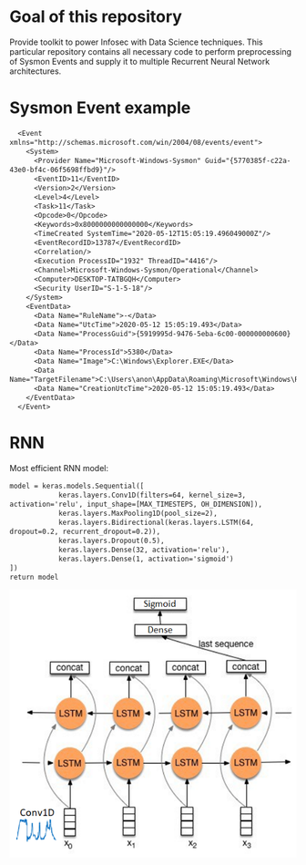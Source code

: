 # Goal of this repository

Provide toolkit to power Infosec with Data Science techniques. This particular repository contains all necessary code to perform preprocessing of Sysmon Events and supply it to multiple Recurrent Neural Network architectures.

# Sysmon Event example
```
  <Event xmlns="http://schemas.microsoft.com/win/2004/08/events/event">
    <System>
      <Provider Name="Microsoft-Windows-Sysmon" Guid="{5770385f-c22a-43e0-bf4c-06f5698ffbd9}"/>
      <EventID>11</EventID>
      <Version>2</Version>
      <Level>4</Level>
      <Task>11</Task>
      <Opcode>0</Opcode>
      <Keywords>0x8000000000000000</Keywords>
      <TimeCreated SystemTime="2020-05-12T15:05:19.496049000Z"/>
      <EventRecordID>13787</EventRecordID>
      <Correlation/>
      <Execution ProcessID="1932" ThreadID="4416"/>
      <Channel>Microsoft-Windows-Sysmon/Operational</Channel>
      <Computer>DESKTOP-TATBGQH</Computer>
      <Security UserID="S-1-5-18"/>
    </System>
    <EventData>
      <Data Name="RuleName">-</Data>
      <Data Name="UtcTime">2020-05-12 15:05:19.493</Data>
      <Data Name="ProcessGuid">{5919995d-9476-5eba-6c00-000000000600}</Data>
      <Data Name="ProcessId">5380</Data>
      <Data Name="Image">C:\Windows\Explorer.EXE</Data>
      <Data Name="TargetFilename">C:\Users\anon\AppData\Roaming\Microsoft\Windows\Recent\xmlEvents2.lnk</Data>
      <Data Name="CreationUtcTime">2020-05-12 15:05:19.493</Data>
    </EventData>
  </Event>
  ```

# RNN
Most efficient RNN model:
```
model = keras.models.Sequential([
            keras.layers.Conv1D(filters=64, kernel_size=3, activation='relu', input_shape=[MAX_TIMESTEPS, OH_DIMENSION]),
            keras.layers.MaxPooling1D(pool_size=2),
            keras.layers.Bidirectional(keras.layers.LSTM(64, dropout=0.2, recurrent_dropout=0.2)),
            keras.layers.Dropout(0.5),
            keras.layers.Dense(32, activation='relu'),
            keras.layers.Dense(1, activation='sigmoid')
])
return model
```
![alt text](data/rnn_architecture.png "Selected RNN model")